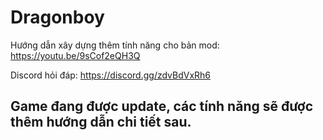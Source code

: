 # Dragonboy

Hướng dẫn xây dựng thêm tính năng cho bản mod: https://youtu.be/9sCof2eQH3Q

Discord hỏi đáp: https://discord.gg/zdvBdVxRh6

## Game đang được update, các tính năng sẽ được thêm hướng dẫn chi tiết sau.
<!-- ## Các tính năng trong game
### Lệnh chat
***Các lệnh chat phải bắt đầu bằng dấu gạch chéo (/)***
- ak: bật/tắt tự đánh
- bt: sử dụng bông tai
- buffme, hsme: sử dụng chiêu hồi sinh Namec vào bản thân
- csb: sử dụng capsule bay
- csdb: bật/tắt sử dụng capsule đặc biệt khi Xmap
- cspeed***X***, tdc***X***: chỉnh tốc độ chạy ***X***
- k***X***: chuyển khu ***X***
- speed***X***: chỉnh tốc độ game ***X*** (có thể nhập số thập phân)
- skey***X***: đồng bộ điều khiển phím với kênh ***X***
- tele: mở menu dịch chuyển tức thời
- xmp: mở menu Xmap
- xmp***X***: Xmap đến map có id ***X***
- ***Các lệnh chat của PickMob có thể xem tại [đây](AssemblyCSharp/Mod/PickMob/README.md).***
#### Invoke method bằng lệnh chat
- Gọi method trong assembly của game bằng tên đầy đủ (Namespace + tên class + tên method). Method được invoke phải là method static và không phải là constructor (.ctor).
### Phím tắt
- **Z**: mở menu dịch chuyển tức thời
- **B**: sử dụng chiêu hồi sinh Namec vào bản thân
- **N**: mở menu dịch chuyển đến NPC trong map
- **J**: sang map bên trái
- **K**: vào map giữa
- **L**: sang map bên phải
- **G**: gửi lệnh giao dịch đến nhân vật đang trỏ
- **W**: khinh công (dịch lên trên 50 đơn vị)
- **A**: dịch trái (dịch sang trái 50 đơn vị)
- **S**: độn thổ (dịch xuống 50 đơn vị) 
- **D**: dịch phải (dịch sang phải 50 đơn vị)
- **X**: mở menu Xmap
- **C**: bật/tắt sử dụng capsule thường khi Xmap
### Các chức năng khác
***Các chức năng khác của phiên bản mod ở trong phần "Menu Mod". Lưu ý các chức năng có màu xám không thể điều chỉnh.***
#### Bật/tắt
Chứa các chức năng có 2 trạng thái

![image](https://user-images.githubusercontent.com/98677996/196203308-60396427-5137-4597-bf2f-9013e4f2a237.png)
#### Điều chỉnh
Chứa các chức năng cần điều chỉnh giá trị và các chức năng nhiều trạng thái

![image](https://user-images.githubusercontent.com/98677996/196203694-5bf456aa-5661-428f-a260-4e0eeb251163.png)
#### Chức năng
Chứa các chức năng khác

![image](https://user-images.githubusercontent.com/98677996/196203774-9ffe6e15-c290-4d82-b4da-27013191a1b6.png)
#### Phần mở rộng
Chứa chức năng của các phần mở rộng, chỉ hiện khi có ít nhất 1 phần mở rộng
![image](https://user-images.githubusercontent.com/98677996/196202880-37927897-5137-4a94-9079-6a46460f98f7.png) -->


